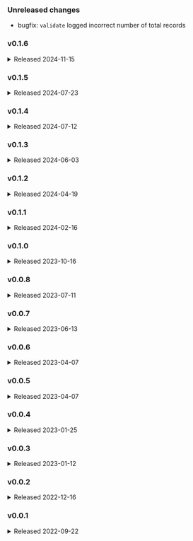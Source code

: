 ### Unreleased changes
* bugfix: `validate` logged incorrect number of total records

### v0.1.6
<details>
<summary>Released 2024-11-15</summary>

* feature: [implement structured results file output for validate](https://github.com/edanalytics/lightbeam/pull/52)
* bugfix: [`--results-file` required a directory prefix](https://github.com/edanalytics/lightbeam/pull/57)
* bugfix: [`validate` of descriptor values without a hash char (`#`) failed](https://github.com/edanalytics/lightbeam/pull/53)
* bugfix: [validate uniqueness by identity instead of required](https://github.com/edanalytics/lightbeam/pull/54)
* bugfix: [allow deletion of students (if permitted by credential claimset and API auth strategy)](https://github.com/edanalytics/lightbeam/pull/55)
* bugfix: [make `max_failures` truly optional](https://github.com/edanalytics/lightbeam/pull/58)
</details>

### v0.1.5
<details>
<summary>Released 2024-07-23</summary>

* feature: [add a `successes` section to the structured log results file to report how many payloads resulted in a 200, 201, etc.](https://github.com/edanalytics/lightbeam/pull/47)
* feature: [add a test suite](https://github.com/edanalytics/lightbeam/pull/45)
* bugfix: [lightbeam send resulted in an error about `lightbeam.get_endpoints_with_data()`](https://github.com/edanalytics/lightbeam/pull/48)
* bugfix: [restore endpoint dependency ordering to `lightbeam.get_endpoints_with_data()`](https://github.com/edanalytics/lightbeam/pull/49)
* bugfix: [custom API URLs not picked up when some, but not all, are specified](https://github.com/edanalytics/lightbeam/pull/46)
</details>

### v0.1.4
<details>
<summary>Released 2024-07-12</summary>

* feature: [reference validation](https://github.com/edanalytics/lightbeam/pull/30)
* feature: [notify user of endpoints to be `delete`d](https://github.com/edanalytics/lightbeam/pull/37)
* bugfix: [handle descriptors with missing (optional) description](https://github.com/edanalytics/lightbeam/pull/38)
</details>

### v0.1.3
<details>
<summary>Released 2024-06-03</summary>

* feature: [Support custom Ed-Fi URLs](https://github.com/edanalytics/lightbeam/pull/33)
* bugfix: [Fix `--drop-keys` and `--keep-keys` filtering](https://github.com/edanalytics/lightbeam/pull/32)
* bugfix: [Ensure command list in help menu and log output is always consistent](https://github.com/edanalytics/lightbeam/pull/27)
* bugfix: [Fix how hashlog entries are removed during `lightbeam delete`](https://github.com/edanalytics/lightbeam/pull/34)
* bugfix: [Fix validation of local descriptor values within nested payloads](https://github.com/edanalytics/lightbeam/pull/29)
* bugfix: [No descriptor payload keys were kept after being downloaded by `lightbeam validate`](https://github.com/edanalytics/lightbeam/pull/28)
</details>

### v0.1.2
<details>
<summary>Released 2024-04-19</summary>

* feature: [Add ability for fetch `--keep-keys` and `--drop-keys` flags to allow wildcard matching](https://github.com/edanalytics/lightbeam/pull/23)
* feature: [Update structured logging to be flatter, per recent team discussion](https://github.com/edanalytics/lightbeam/pull/24)
* bugfix: [Support for `definitions`being renamed to `components.schemas` in Ed-Fi 7.1 Swagger](https://github.com/edanalytics/lightbeam/pull/25)
</details>

### v0.1.1
<details>
<summary>Released 2024-02-16</summary>

* bugfix: [replace single quotes in logging message with backticks](https://github.com/edanalytics/lightbeam/pull/18)
* bugfix: [fetching resources without read permission](https://github.com/edanalytics/lightbeam/pull/20)
</details>

### v0.1.0
<details>
<summary>Released 2023-10-16</summary>

* feature: [adding `lightbeam count` and `lightbeam fetch`, with other bugfixes and improvements](https://github.com/edanalytics/lightbeam/pull/17)
* bugfix: [typo in descriptor CSV header](https://github.com/edanalytics/lightbeam/pull/16)
</details>

### v0.0.8
<details>
<summary>Released 2023-07-11</summary>

* bugfix: [fixing a bug to create the results_file directory if needed](https://github.com/edanalytics/lightbeam/pull/14)
</details>

### v0.0.7
<details>
<summary>Released 2023-06-13</summary>

* bugfix: [fixing a bug with Ed-Fi 6.1 API's dependencies](https://github.com/edanalytics/lightbeam/pull/9)
* bugfix: [fixing a bug with per-request timeout](https://github.com/edanalytics/lightbeam/pull/11)
* feature: [adding an option to produce structured output](https://github.com/edanalytics/lightbeam/pull/10)
* feature: [adding skip exit code](https://github.com/edanalytics/lightbeam/pull/12)
</details>

### v0.0.6
<details>
<summary>Released 2023-04-07</summary>

* bugfix: resolve error fetching Swagger docs
</details>

### v0.0.5
<details>
<summary>Released 2023-04-07</summary>

* bugfix: better error logging (file name and line number) for erroring payloads
* bugfix: better error handling in cases where the Ed-Fi API dependencies and Swagger URLs return error status codes
</details>

### v0.0.4
<details>
<summary>Released 2023-01-25</summary>

* bugfix: fetching descriptor values for all namespaces, not just `ed-fi`
</details>

### v0.0.3
<details>
<summary>Released 2023-01-12</summary>

* bugfix: add pagination when fetching descriptor values
</details>

### v0.0.2
<details>
<summary>Released 2022-12-16</summary>

* un-pin requirements.txt dependencies from fixed versions
</details>

### v0.0.1
<details>
<summary>Released 2022-09-22</summary>

* initial release
</details>
